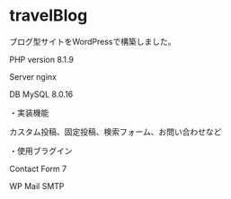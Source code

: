 # travelBlog
 
ブログ型サイトをWordPressで構築しました。

PHP version 8.1.9

Server nginx

DB MySQL 8.0.16

・実装機能

カスタム投稿、固定投稿、検索フォーム、お問い合わせなど

・使用ブラグイン

Contact Form 7

WP Mail SMTP


